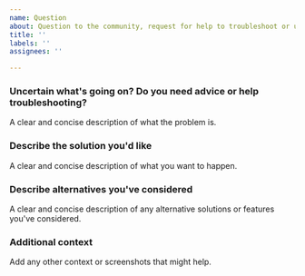 ```yaml
---
name: Question
about: Question to the community, request for help to troubleshoot or undersand
title: ''
labels: ''
assignees: ''

---
```


### Uncertain what's going on? Do you need advice or help troubleshooting?
A clear and concise description of what the problem is. 

### Describe the solution you'd like
A clear and concise description of what you want to happen.

### Describe alternatives you've considered
A clear and concise description of any alternative solutions or features you've considered.

### Additional context
Add any other context or screenshots that might help.
